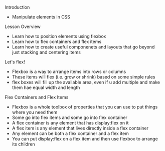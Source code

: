 Introduction
 - Manipulate elements in CSS

Lesson Overview
 * Learn how to position elements using flexbox
 * Learn how to flex containers and flex items
 * Learn how to create useful componenets and layouts that go beyond just stacking and centering items

Let's flex!
 - Flexbox is a way to arrange items into rows or columns
 - These items will flex (i.e. grow or shrink) based on some simple rules
 - flex boxes will fill up the available area, even if u add multiple and make them hae equal width and length

Flex Containers and Flex Items
 - Flexbox is a whole toolbox of properties that you can use to put things where you need them
  - Some go into flex items and some go into flex container
 - A flex container is any element that has display:flex on it
  - A flex item is any element that lives directly inside a flex container
 - Any element can be both a flex container and a flex item
  - You can put display:flex on a flex item and then use flexbox to arrange its children
